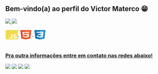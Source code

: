 ## Bem-vindo(a) ao perfil do Victor Materco 😁

 <div>
   <a href="https://github.com/VictorMaterco">
   <img height="180em" src="https://github-readme-stats.vercel.app/api?username=VictorMaterco&hide_rank=true&show_icons=true&theme=radical&include_all_commits=true&count_private=true"/>
   <img height="180em" src="https://github-readme-stats.vercel.app/api/top-langs/?username=VictorMaterco&layout=normal&langs_count=6&theme=radical"/>
</div>
    
<div style="display: inline_block"><br>
  <img align="center" alt="Js" height="30" width="40" src="https://raw.githubusercontent.com/devicons/devicon/master/icons/javascript/javascript-plain.svg">
  <img align="center" alt="HTML" height="30" width="40" src="https://raw.githubusercontent.com/devicons/devicon/master/icons/html5/html5-original.svg">
  <img align="center" alt="CSS" height="30" width="40" src="https://raw.githubusercontent.com/devicons/devicon/master/icons/css3/css3-original.svg">
</div>
 
<br>
 
### Pra outra informações entre em contato nas redes abaixo!
 
<div> 
  <a href="https://victormaterco.github.io/Portfolio-VictorMaterco/" target="_blank"><img src="https://img.shields.io/badge/-Portf%C3%B3lio-8A2BE2?style=for-the-badge&logo=moleculer&logoColor=white" target="_blank"></a>
  <a href="https://instagram.com/VictorMaterco" target="_blank"><img src="https://img.shields.io/badge/-Instagram-%23E4405F?style=for-the-badge&logo=instagram&logoColor=white" target="_blank"></a>
  <a href = "mailto:vmaterco@gmail.com" target="_blank"><img src="https://img.shields.io/badge/-Gmail-%23333?style=for-the-badge&logo=gmail&logoColor=white" target="_blank"></a>
  <a href="https://www.linkedin.com/in/VictorMaterco" target="_blank"><img src="https://img.shields.io/badge/-LinkedIn-%230077B5?style=for-the-badge&logo=linkedin&logoColor=white" target="_blank"></a>
</div>
